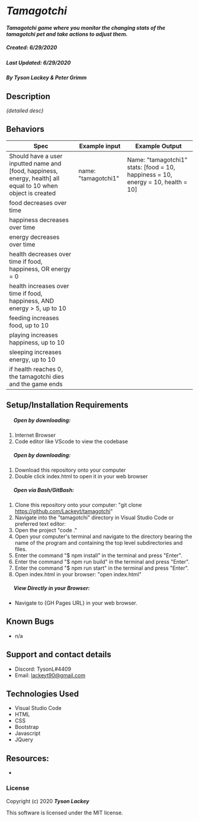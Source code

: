 #  _Tamagotchi_

#### _Tamagotchi game where you monitor the changing stats of the tamagotchi pet and take actions to adjust them._
##### __Created:__ 6/29/2020
##### __Last Updated:__ 6/29/2020 
##### By _**Tyson Lackey & Peter Grimm**_  


## Description

_{detailed desc}_

## Behaviors

| Spec| Example input | Example Output
| ----------- | ----------- | ----------- |
| Should have a user inputted name and [food, happiness, energy, health] all equal to 10 when object is created | name: "tamagotchi1" | Name: "tamagotchi1" stats: [food = 10, happiness = 10, energy = 10, health = 10] |
| food decreases over time |||
| happiness decreases over time |||
| energy decreases over time |||
| health decreases over time if food, happiness, OR energy = 0 |||
| health increases over time if food, happiness, AND energy > 5, up to 10 |||
| feeding increases food, up to 10 |||
| playing increases happiness, up to 10 |||
| sleeping increases energy, up to 10 |||
| if health reaches 0, the tamagotchi dies and the game ends |||


## Setup/Installation Requirements

##### &nbsp;&nbsp;&nbsp;&nbsp;&nbsp;&nbsp;Open by downloading:
1. Internet Browser
2. Code editor like VScode to view the codebase

##### &nbsp;&nbsp;&nbsp;&nbsp;&nbsp;&nbsp;Open by downloading:

1. Download this repository onto your computer
2. Double click index.html to open it in your web browser

##### &nbsp;&nbsp;&nbsp;&nbsp;&nbsp;&nbsp;Open via Bash/GitBash:

1. Clone this repository onto your computer:
    "git clone https://github.com/Lackeyt/tamagotchi"
2. Navigate into the "tamagotchi" directory in Visual Studio Code or preferred text editor:
3. Open the project
    "code ."
4. Open your computer's terminal and navigate to the directory bearing the name of the program and containing the top level subdirectories and files.
5. Enter the command "$ npm install" in the terminal and press "Enter".
6. Enter the command "$ npm run build" in the terminal and press "Enter".
7. Enter the command "$ npm run start" in the terminal and press "Enter".
8. Open index.html in your browser:
    "open index.html"

##### &nbsp;&nbsp;&nbsp;&nbsp;&nbsp;&nbsp;View Directly in your Browser:

* Navigate to {GH Pages URL} in your web browser.

## Known Bugs

* n/a

## Support and contact details

* Discord: TysonL#4409
* Email: lackeyt90@gmail.com


## Technologies Used

* Visual Studio Code
* HTML
* CSS
* Bootstrap
* Javascript
* JQuery

## Resources:

* 

### License

Copyright (c) 2020 **_Tyson Lackey_**

This software is licensed under the MIT license.